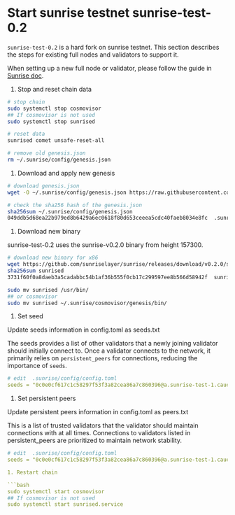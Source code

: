 # Start sunrise testnet sunrise-test-0.2

`sunrise-test-0.2` is a hard fork on sunrise testnet. This section describes the steps for existing full nodes and validators to support it.

When setting up a new full node or validator, please follow the guide in [Sunrise doc](https://docs.sunriselayer.io/run-a-sunrise-node/types/consensus).

1. Stop and reset chain data

```bash
# stop chain
sudo systemctl stop cosmovisor
## If cosmovisor is not used
sudo systemctl stop sunrised

# reset data
sunrised comet unsafe-reset-all

# remove old genesis.json
rm ~/.sunrise/config/genesis.json
```

1. Download and apply new genesis

```bash
# download genesis.json 
wget -O ~/.sunrise/config/genesis.json https://raw.githubusercontent.com/sunriselayer/network/main/sunrise-test-0.2/genesis.json

# check the sha256 hash of the genesis.json
sha256sum ~/.sunrise/config/genesis.json
049ddb5d68ea22b979ed8b6429a6ec0618f80d653ceeea5cdc40faeb8034e8fc  .sunrise/config/genesis.json
```

1. Download new binary

sunrise-test-0.2 uses the sunrise-v0.2.0 binary from height 157300.

```bash
# download new binary for x86
wget https://github.com/sunriselayer/sunrise/releases/download/v0.2.0/sunrised
sha256sum sunrised
3731f60f0a8daeb3a5cadabbc54b1af36b555f0cb17c299597ee8b566d58942f  sunrised

sudo mv sunrised /usr/bin/
## or cosmovisor
sudo mv sunrised ~/.sunrise/cosmovisor/genesis/bin/
```

1. Set seed

Update seeds information in config.toml as seeds.txt

The seeds provides a list of other validators that a newly joining validator should initially connect to.
Once a validator connects to the network, it primarily relies on `persistent_peers` for connections, reducing the importance of `seeds`.

```yml
# edit  .sunrise/config/config.toml
seeds = "0c0e0cf617c1c58297f53f3a82cea86a7c860396@a.sunrise-test-1.cauchye.net:26656"
```

1. Set persistent peers

Update persistent peers information in config.toml as peers.txt

This is a list of trusted validators that the validator should maintain connections with at all times.
Connections to validators listed in persistent_peers are prioritized to maintain network stability.

```yml
# edit  .sunrise/config/config.toml
seeds = "0c0e0cf617c1c58297f53f3a82cea86a7c860396@a.sunrise-test-1.cauchye.net:26656,db223ecc4fba0e7135ba782c0fd710580c5213a6@a-node.sunrise-test-1.cauchye.net:26656,82bc2fdbfc735b1406b9da4181036ab9c44b63be@b-node.sunrise-test-1.cauchye.net:26656,18b9bc3dccfd64dc39459fbac52f7ae7809fd697@c-node.sunrise-test-1.cauchye.net:26656,66d225bb1225c66a8d0ce2f52369a8ba06ebddfc@d-node.sunrise-test-1.cauchye.net:26656"

1. Restart chain

```bash
sudo systemctl start cosmovisor
## If cosmovisor is not used
sudo systemctl start sunrised.service
```
